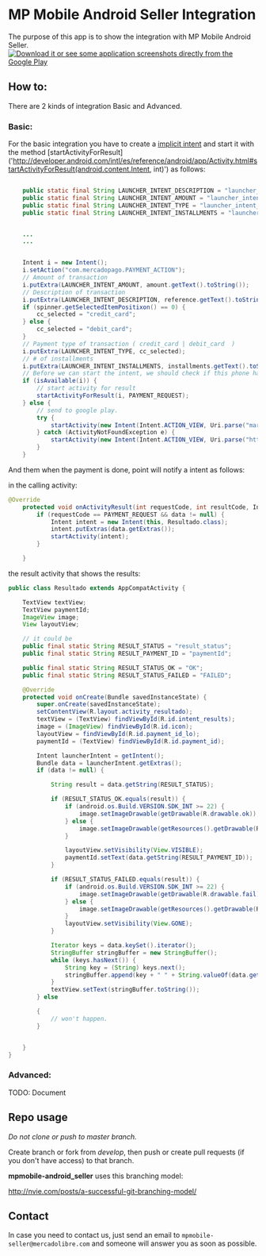 
# MP Mobile Android Seller Integration

The purpose of this app is to show the integration with  MP Mobile Android Seller.
[![Download it or see some application screenshots directly from the Google Play](http://developer.android.com/images/brand/en_generic_rgb_wo_60.png "Download it or see some application screenshots directly from the Google Play")](https://play.google.com/store/apps/details?id=com.mercadopago.merchant)

## How to:

There are 2 kinds of integration Basic and Advanced.

### Basic:


For the basic integration you have to create a [implicit intent](http://developer.android.com/intl/es/guide/components/intents-filters.html#ExampleSend) and start it with the method [startActivityForResult]('http://developer.android.com/intl/es/reference/android/app/Activity.html#startActivityForResult(android.content.Intent, int)') as follows:

```java

    public static final String LAUNCHER_INTENT_DESCRIPTION = "launcher_intent_description";
    public static final String LAUNCHER_INTENT_AMOUNT = "launcher_intent_amount";
    public static final String LAUNCHER_INTENT_TYPE = "launcher_intent_type";
    public static final String LAUNCHER_INTENT_INSTALLMENTS = "launcher_intent_installments";


    ...
    ...


    Intent i = new Intent();
    i.setAction("com.mercadopago.PAYMENT_ACTION");
    // Amount of transaction
    i.putExtra(LAUNCHER_INTENT_AMOUNT, amount.getText().toString());
    // Description of transaction
    i.putExtra(LAUNCHER_INTENT_DESCRIPTION, reference.getText().toString());
    if (spinner.getSelectedItemPositixon() == 0) {
        cc_selected = "credit_card";
    } else {
        cc_selected = "debit_card";
    }
    // Payment type of transaction ( credit_card | debit_card  )
    i.putExtra(LAUNCHER_INTENT_TYPE, cc_selected);
    // # of installments
    i.putExtra(LAUNCHER_INTENT_INSTALLMENTS, installments.getText().toString());
    // Before we can start the intent, we should check if this phone handle the intent?
    if (isAvailable(i)) {
        // start activity for result
        startActivityForResult(i, PAYMENT_REQUEST);
    } else {
        // send to google play.
        try {
            startActivity(new Intent(Intent.ACTION_VIEW, Uri.parse("market://details?id=" + getPackageName())));
        } catch (ActivityNotFoundException e) {
            startActivity(new Intent(Intent.ACTION_VIEW, Uri.parse("http://play.google.com/store/apps/details?id=" + getPackageName())));
        }
    }

```

And them when the payment is done, point will notify a intent as follows:

in the calling activity:

```java
@Override
    protected void onActivityResult(int requestCode, int resultCode, Intent data) {
        if (requestCode == PAYMENT_REQUEST && data != null) {
            Intent intent = new Intent(this, Resultado.class);
            intent.putExtras(data.getExtras());
            startActivity(intent);
        }

    }
```

the result activity that shows the results:

```java
public class Resultado extends AppCompatActivity {

    TextView textView;
    TextView paymentId;
    ImageView image;
    View layoutView;

    // it could be
    public final static String RESULT_STATUS = "result_status";
    public final static String RESULT_PAYMENT_ID = "paymentId";

    public final static String RESULT_STATUS_OK = "OK";
    public final static String RESULT_STATUS_FAILED = "FAILED";

    @Override
    protected void onCreate(Bundle savedInstanceState) {
        super.onCreate(savedInstanceState);
        setContentView(R.layout.activity_resultado);
        textView = (TextView) findViewById(R.id.intent_results);
        image = (ImageView) findViewById(R.id.icon);
        layoutView = findViewById(R.id.payment_id_lo);
        paymentId = (TextView) findViewById(R.id.payment_id);

        Intent launcherIntent = getIntent();
        Bundle data = launcherIntent.getExtras();
        if (data != null) {

            String result = data.getString(RESULT_STATUS);

            if (RESULT_STATUS_OK.equals(result)) {
                if (android.os.Build.VERSION.SDK_INT >= 22) {
                    image.setImageDrawable(getDrawable(R.drawable.ok));
                } else {
                    image.setImageDrawable(getResources().getDrawable(R.drawable.ok));
                }

                layoutView.setVisibility(View.VISIBLE);
                paymentId.setText(data.getString(RESULT_PAYMENT_ID));
            }

            if (RESULT_STATUS_FAILED.equals(result)) {
                if (android.os.Build.VERSION.SDK_INT >= 22) {
                    image.setImageDrawable(getDrawable(R.drawable.fail));
                } else {
                    image.setImageDrawable(getResources().getDrawable(R.drawable.fail));
                }
                layoutView.setVisibility(View.GONE);
            }

            Iterator keys = data.keySet().iterator();
            StringBuffer stringBuffer = new StringBuffer();
            while (keys.hasNext()) {
                String key = (String) keys.next();
                stringBuffer.append(key + " " + String.valueOf(data.get(key)));
            }
            textView.setText(stringBuffer.toString());
        } else

        {
            // won't happen.
        }


    }
}
```

### Advanced:

TODO: Document

## Repo usage
*Do not clone or push to master branch.*

Create branch or fork from *develop*, then push or create pull requests (if you don't have access) to that branch.

**mpmobile-android_seller** uses this branching model:

http://nvie.com/posts/a-successful-git-branching-model/

## Contact

In case you need to contact us, just send an email to `mpmobile-seller@mercadolibre.com` and someone will answer you as soon as possible.
